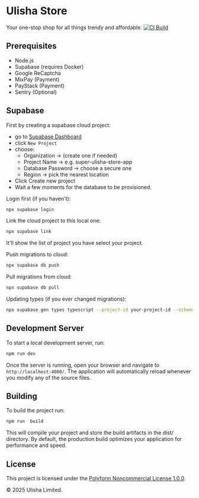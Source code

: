 # Ulisha Store

Your one-stop shop for all things trendy and affordable.
[![CI Build](https://github.com/ulisha-limited/ulisha-store-next/actions/workflows/ci-build.yml/badge.svg)](https://github.com/ulisha-limited/ulisha-store-next/actions/workflows/ci-build.yml)

## Prerequisites

- Node.js
- Supabase (requires Docker)
- Google ReCaptcha
- MixPay (Payment)
- PayStack (Payment)
- Sentry (Optional)

## Supabase

First by creating a supabase cloud project:

- go to [Supabase Dashboard](https://app.supabase.com)
- click `New Project`
- choose:
  - Organization → (create one if needed)
  - Project Name → e.g. super-ulisha-store-app
  - Database Password → choose a secure one
  - Region → pick the nearest location
- Click Create new project
- Wait a few moments for the database to be provisioned.

Login first (if you haven't):

```bash
npx supabase login
```

Link the cloud project to this local one:

```bash
npx supabase link
```

It'll show the list of project you have select your project.

Push migrations to cloud:

```bash
npx supabase db push
```

Pull migrations from cloud:

```bash
npx supabase db pull
```

Updating types (if you ever changed migrations):

```bash
npx supabase gen types typescript --project-id your-project-id --schema public > src/supabase-types.ts
```

## Development Server

To start a local development server, run:

```bash
npm run dev
```

Once the server is running, open your browser and navigate to `http://localhost:4000/`. The application will automatically reload whenever you modify any of the source files.

## Building

To build the project run:

```bash
npm run  build
```

This will compile your project and store the build artifacts in the dist/ directory. By default, the production build optimizes your application for performance and speed.

## License

This project is licensed under the [Polyform Noncommercial License 1.0.0](LICENSE).

&copy; 2025 Ulisha Limited.
